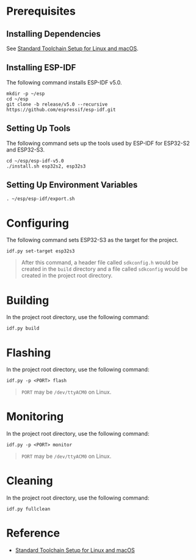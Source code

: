 # Prerequisites

## Installing Dependencies
See [Standard Toolchain Setup for Linux and macOS](https://docs.espressif.com/projects/esp-idf/en/release-v5.0/esp32s3/get-started/linux-macos-setup.html).

## Installing ESP-IDF
The following command installs ESP-IDF v5.0.

```shell
mkdir -p ~/esp
cd ~/esp
git clone -b release/v5.0 --recursive https://github.com/espressif/esp-idf.git
```

## Setting Up Tools
The following command sets up the tools used by ESP-IDF for ESP32-S2 and ESP32-S3.

```shell
cd ~/esp/esp-idf-v5.0
./install.sh esp32s2, esp32s3
```

## Setting Up Environment Variables
```shell
. ~/esp/esp-idf/export.sh
```

# Configuring
The following command sets ESP32-S3 as the target for the project.

```shell
idf.py set-target esp32s3
```

> After this command, a header file called `sdkconfig.h` would be created in the `build` directory and a file called `sdkconfig` would be created in the project root directory.

# Building
In the project root directory, use the following command:

```shell
idf.py build
```

# Flashing
In the project root directory, use the following command:

```shell
idf.py -p <PORT> flash
```

> `PORT` may be `/dev/ttyACM0` on Linux.

# Monitoring
In the project root directory, use the following command:

```shell
idf.py -p <PORT> monitor
```

> `PORT` may be `/dev/ttyACM0` on Linux.

# Cleaning
In the project root directory, use the following command:

```shell
idf.py fullclean
```

# Reference
- [Standard Toolchain Setup for Linux and macOS](https://docs.espressif.com/projects/esp-idf/en/release-v5.0/esp32s3/get-started/linux-macos-setup.html)
